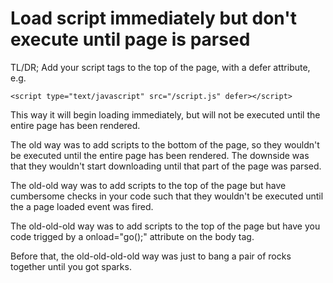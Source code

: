 ﻿# Load script immediately but don't execute until page is parsed

TL/DR; Add your script tags to the top of the page, with a defer attribute, e.g.

	<script type="text/javascript" src="/script.js" defer></script>

This way it will begin loading immediately, but will not be executed until the entire page has been rendered.

The old way was to add scripts to the bottom of the page, so they wouldn't be executed until the entire page has been rendered. The downside was that they wouldn't start downloading until that part of the page was parsed.

The old-old way was to add scripts to the top of the page but have cumbersome checks in your code such that they wouldn't be executed until the a page loaded event was fired.

The old-old-old way was to add scripts to the top of the page but have you code trigged by a onload="go();" attribute on the body tag.

Before that, the old-old-old-old way was just to bang a pair of rocks together until you got sparks.
